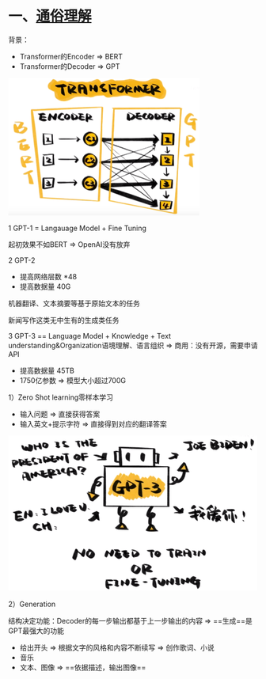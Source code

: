 # 一、[通俗理解](https://www.bilibili.com/video/BV1Jv411a7RB/?spm_id_from=333.788.recommend_more_video.2)

背景：

- Transformer的Encoder => BERT
- Transformer的Decoder => GPT

<img src="https://raw.githubusercontent.com/DaiDuncan/PicUploader/main/img3/20210613170323.png" alt="image-20210613170322372" style="zoom:50%;" />

1 GPT-1 = Langauage Model + Fine Tuning

起初效果不如BERT => OpenAI没有放弃



2 GPT-2

- 提高网络层数 *48
- 提高数据量 40G

机器翻译、文本摘要等基于原始文本的任务

新闻写作这类无中生有的生成类任务



3 GPT-3 == Language Model + Knowledge + Text understanding&Organization语境理解、语言组织  => 商用：没有开源，需要申请API

- 提高数据量 45TB
- 1750亿参数 => 模型大小超过700G



1）Zero Shot learning零样本学习

- 输入问题 => 直接获得答案
- 输入英文+提示字符 => 直接得到对应的翻译答案

<img src="https://raw.githubusercontent.com/DaiDuncan/PicUploader/main/img3/20210613170718.png" alt="image-20210613170717518" style="zoom:67%;" />



2）Generation

结构决定功能：Decoder的每一步输出都基于上一步输出的内容 => ==生成==是GPT最强大的功能

- 给出开头 => 根据文字的风格和内容不断续写 => 创作歌词、小说
- 音乐
- 文本、图像 => ==依据描述，输出图像==







